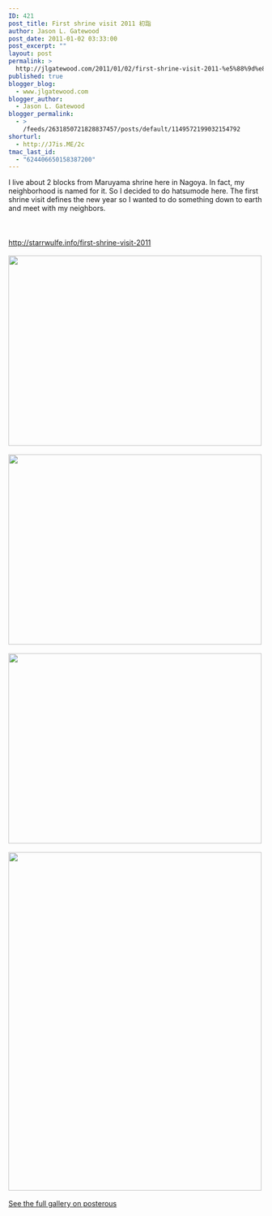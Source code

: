 ```yaml
---
ID: 421
post_title: First shrine visit 2011 初詣
author: Jason L. Gatewood
post_date: 2011-01-02 03:33:00
post_excerpt: ""
layout: post
permalink: >
  http://jlgatewood.com/2011/01/02/first-shrine-visit-2011-%e5%88%9d%e8%a9%a3/
published: true
blogger_blog:
  - www.jlgatewood.com
blogger_author:
  - Jason L. Gatewood
blogger_permalink:
  - >
    /feeds/2631850721828837457/posts/default/1149572199032154792
shorturl:
  - http://J7is.ME/2c
tmac_last_id:
  - "624406650158387200"
---
```

I live about 2 blocks from Maruyama shrine here in Nagoya. In fact, my neighborhood is named for it. So I decided to do hatsumode here. The first shrine visit defines the new year so I wanted to do something down to earth and meet with my neighbors.<br /><br /><a name='more'></a><br /><br />http://starrwulfe.info/first-shrine-visit-2011<br /><br /><img src="http://posterous.com/getfile/files.posterous.com/starrwulfe/uitptgpwfstHljgsCbAsabFrAfAFGdqcaHynolyhghqqIcAgmqxbstxdEkCD/p983.jpg.scaled500.jpg" alt="" width="500" height="375" /><br /><br /><img src="http://posterous.com/getfile/files.posterous.com/starrwulfe/nHqgHyqzdCdBIhghhdpulpEtjkFhrHlysdwFFsEitjsnaiiqDCtDkEzBImuf/p985.jpg.scaled500.jpg" alt="" width="500" height="375" /><br /><br /><img src="http://posterous.com/getfile/files.posterous.com/starrwulfe/iuzJCemedgwErihnEptdpiwywIeJhpDxpsungEAqnIubIFfpInetCsdwxunH/p987.jpg.scaled500.jpg" alt="" width="500" height="375" /><br /><br /><img src="http://posterous.com/getfile/files.posterous.com/starrwulfe/FFxqGgkCesbgeDvwDovCHFxcHomyrFCuAgEcnqfyzxfbDtaraCtoyjhIhIxh/p989.jpg.scaled500.jpg" alt="" width="500" height="667" /><br /><br /><a href="http://starrwulfe.info/first-shrine-visit-2011">See the full gallery on posterous</a>